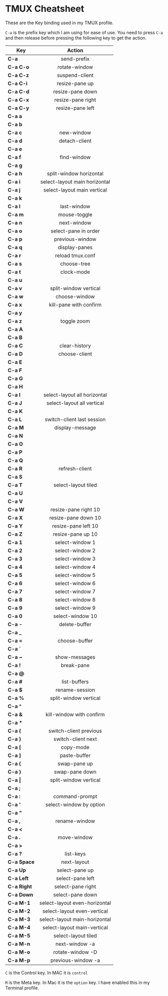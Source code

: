 # TMUX Cheatsheet

These are the Key binding used in my TMUX profile.

`C-a` is the prefix key which I am using for ease of use. You need to press `C-a` and then release before pressing the following key to get the action.

| **Key**       | **Action**    |
| ------------- |:-------------:|
| **C-a** | send-prefix |
| **C-a C-o** | rotate-window |
| **C-a C-z** | suspend-client |
| **C-a C-i** | resize-pane up |
| **C-a C-d** | resize-pane down |
| **C-a C-x** | resize-pane right |
| **C-a C-y** | resize-pane left |
| **C-a a** | |
| **C-a b** | |
| **C-a c** | new-window |
| **C-a d** | detach-client |
| **C-a e** | |
| **C-a f** | find-window |
| **C-a g** | |
| **C-a h** | split-window horizontal |
| **C-a i** | select-layout main horizontal |
| **C-a j** | select-layout main vertical |
| **C-a k** | |
| **C-a l** | last-window |
| **C-a m** | mouse-toggle |
| **C-a n** | next-window |
| **C-a o** | select-pane in order |
| **C-a p** | previous-window |
| **C-a q** | display-panes |
| **C-a r** | reload tmux.conf |
| **C-a s** | choose-tree |
| **C-a t** | clock-mode |
| **C-a u** | |
| **C-a v** | split-window vertical |
| **C-a w** | choose-window |
| **C-a x** | kill-pane with confirm |
| **C-a y** | |
| **C-a z** | toggle zoom |
| **C-a A** | |
| **C-a B** | |
| **C-a C** | clear-history |
| **C-a D** | choose-client |
| **C-a E** | |
| **C-a F** | |
| **C-a G** | |
| **C-a H** | |
| **C-a I** | select-layout all horizontal |
| **C-a J** | select-layout all vertical |
| **C-a K** | |
| **C-a L** | switch-client last session |
| **C-a M** | display-message |
| **C-a N** | |
| **C-a O** | |
| **C-a P** | |
| **C-a Q** | |
| **C-a R** | refresh-client |
| **C-a S** | |
| **C-a T** | select-layout tiled |
| **C-a U** | |
| **C-a V** | |
| **C-a W** | resize-pane right 10 |
| **C-a X** | resize-pane down 10 |
| **C-a Y** | resize-pane left 10 |
| **C-a Z** | resize-pane up 10 |
| **C-a 1** | select-window 1 |
| **C-a 2** | select-window 2 |
| **C-a 3** | select-window 3 |
| **C-a 4** | select-window 4 |
| **C-a 5** | select-window 5 |
| **C-a 6** | select-window 6 |
| **C-a 7** | select-window 7 |
| **C-a 8** | select-window 8 |
| **C-a 9** | select-window 9 |
| **C-a 0** | select-window 10 |
| **C-a \-** | delete-buffer |
| **C-a \_** | |
| **C-a =** | choose-buffer |
| **C-a \`** | |
| **C-a \~** | show-messages |
| **C-a \!** | break-pane |
| **C-a @** | |
| **C-a \#** | list-buffers |
| **C-a $** | rename-session |
| **C-a %** | split-window vertical |
| **C-a ^** | |
| **C-a &** | kill-window with confirm |
| **C-a \*** | |
| **C-a \(** | switch-client previous |
| **C-a \)** | switch-client next |
| **C-a \[** | copy-mode |
| **C-a \]** | paste-buffer |
| **C-a \{** | swap-pane up |
| **C-a \}** | swap-pane down |
| **C-a \|** | split-window vertical |
| **C-a ;** | |
| **C-a :** | command-prompt |
| **C-a '** | select-window by option |
| **C-a "** | |
| **C-a ,** | rename-window |
| **C-a <** | |
| **C-a \.** | move-window |
| **C-a >** | |
| **C-a ?** | list-keys |
| **C-a Space** | next-layout |
| **C-a Up** | select-pane up |
| **C-a Left** | select-pane left |
| **C-a Right** | select-pane right |
| **C-a Down** | select-pane down |
| **C-a M-1** | select-layout even-horizontal |
| **C-a M-2** | select-layout even-vertical |
| **C-a M-3** | select-layout main-horizontal |
| **C-a M-4** | select-layout main-vertical |
| **C-a M-5** | select-layout tiled |
| **C-a M-n** | next-window -a |
| **C-a M-o** | rotate-window -D |
| **C-a M-p** | previous-window -a |


`C` is the Control key. In MAC it is `control`

`M` is the Meta key. In Mac it is the `option` key. I have enabled this in my Terminal profile.

